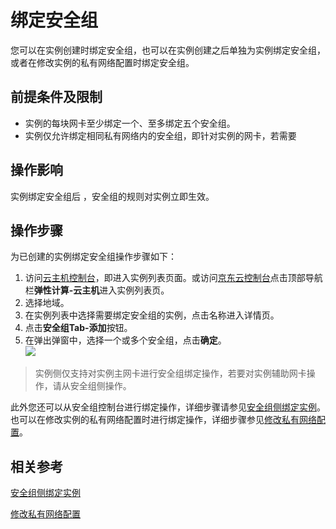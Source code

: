 # 绑定安全组
您可以在实例创建时绑定安全组，也可以在实例创建之后单独为实例绑定安全组，或者在修改实例的私有网络配置时绑定安全组。

## 前提条件及限制
* 实例的每块网卡至少绑定一个、至多绑定五个安全组。
* 实例仅允许绑定相同私有网络内的安全组，即针对实例的网卡，若需要

## 操作影响
实例绑定安全组后 ，安全组的规则对实例立即生效。

## 操作步骤
为已创建的实例绑定安全组操作步骤如下：
1. 访问[云主机控制台](https://cns-console.jdcloud.com/host/compute/list)，即进入实例列表页面。或访问[京东云控制台](https://console.jdcloud.com)点击顶部导航栏**弹性计算-云主机**进入实例列表页。
2. 选择地域。
3. 在实例列表中选择需要绑定安全组的实例，点击名称进入详情页。
4. 点击**安全组Tab-添加**按钮。
5. 在弹出弹窗中，选择一个或多个安全组，点击**确定**。<br>![](../../../../../image/vm/Operation-Guide-SG-bind1.png)

> 实例侧仅支持对实例主网卡进行安全组绑定操作，若要对实例辅助网卡操作，请从安全组侧操作。
	
此外您还可以从安全组控制台进行绑定操作，详细步骤请参见[安全组侧绑定实例](../../../../Networking/Virtual-Private-Cloud/Operation-Guide/Security-Group-Configuration.md)。
也可以在修改实例的私有网络配置时进行绑定操作，详细步骤参见[修改私有网络配置](../Network/Modify-VPC-Attribute.md)。

## 相关参考
[安全组侧绑定实例](../../../../Networking/Virtual-Private-Cloud/Operation-Guide/Security-Group-Configuration.md)

[修改私有网络配置](../Network/Modify-VPC-Attribute.md)
